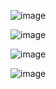 ![image](https://github.com/user-attachments/assets/ca977bc5-4973-47d8-8740-29f2c76abf25)

![image](https://github.com/user-attachments/assets/2c00e732-dec6-4c2c-9afb-f42edc92e109)

![image](https://github.com/user-attachments/assets/7191dae4-5688-4493-a893-acf5c2c87cbd)

![image](https://github.com/user-attachments/assets/e878638e-948f-433c-8a5a-07bb93c73b19)




